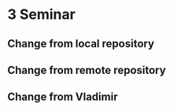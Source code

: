 # 3 Seminar

## Change from local repository

## Change from remote repository

## Change from Vladimir